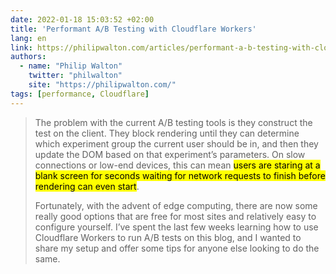 ```yaml
---
date: 2022-01-18 15:03:52 +02:00
title: 'Performant A/B Testing with Cloudflare Workers'
lang: en
link: https://philipwalton.com/articles/performant-a-b-testing-with-cloudflare-workers/
authors:
  - name: "Philip Walton"
    twitter: "philwalton"
    site: "https://philipwalton.com/"
tags: [performance, Cloudflare]
---
```


> The problem with the current A/B testing tools is they construct the test on the client. They block rendering until they can determine which experiment group the current user should be in, and then they update the DOM based on that experiment’s parameters. On slow connections or low-end devices, this can mean <mark>users are staring at a blank screen for seconds waiting for network requests to finish before rendering can even start</mark>.
>
> Fortunately, with the advent of edge computing, there are now some really good options that are free for most sites and relatively easy to configure yourself. I’ve spent the last few weeks learning how to use Cloudflare Workers to run A/B tests on this blog, and I wanted to share my setup and offer some tips for anyone else looking to do the same.

